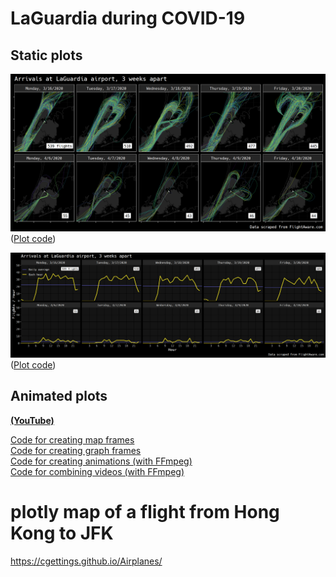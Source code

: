 # LaGuardia during COVID-19

## Static plots

![](/plots/path_plot.png)
([Plot code](/code/path_plots.R))

![](/plots/flights_per_hour.png)
([Plot code](/code/graph_plots.R))

## Animated plots

**[(YouTube)](https://www.youtube.com/embed/aRf9fQNoPa0)**


[Code for creating map frames](/code/Mapping_LGA_flight_history.R)  
[Code for creating graph frames](/code/Graphing_LGA_flight_history.R)  
[Code for creating animations (with FFmpeg)](/code/Animating_LGA_flight_history.R)  
[Code for combining videos (with FFmpeg)](/code/Stacking_LGA_flight_history.R)  

# plotly map of a flight from Hong Kong to JFK

https://cgettings.github.io/Airplanes/
